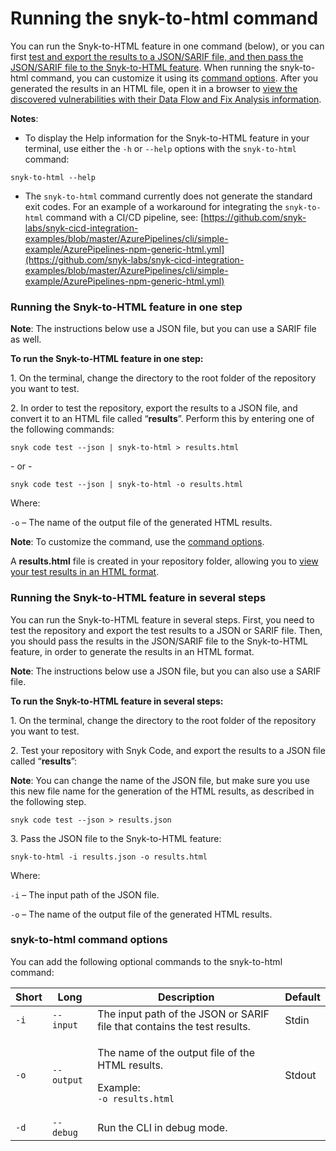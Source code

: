 # Running the snyk-to-html command

You can run the Snyk-to-HTML feature in one command (below), or you can first [test and export the results to a JSON/SARIF file, and then pass the JSON/SARIF file to the Snyk-to-HTML feature](running-the-snyk-to-html-command.md#running-the-snyk-to-html-feature-in-several-steps). When running the snyk-to-html command, you can customize it using its [command options](running-the-snyk-to-html-command.md#snyk-to-html-command-options). After you generated the results in an HTML file, open it in a browser to [view the discovered vulnerabilities with their Data Flow and Fix Analysis information](viewing-the-html-results.md).

**Notes**:&#x20;

* To display the Help information for the Snyk-to-HTML feature in your terminal, use either the `-h` or `--help` options with the `snyk-to-html` command:

```
snyk-to-html --help
```

* The `snyk-to-html` command currently does not generate the standard exit codes. For an example of a workaround for integrating the `snyk-to-html` command with a CI/CD pipeline, see: [https://github.com/snyk-labs/snyk-cicd-integration-examples/blob/master/AzurePipelines/cli/simple-example/AzurePipelines-npm-generic-html.yml](https://github.com/snyk-labs/snyk-cicd-integration-examples/blob/master/AzurePipelines/cli/simple-example/AzurePipelines-npm-generic-html.yml)

### **Running the Snyk-to-HTML feature in one step**

**Note**: The instructions below use a JSON file, but you can use a SARIF file as well.

**To run the Snyk-to-HTML feature in one step:**

1\. On the terminal, change the directory to the root folder of the repository you want to test.

2\. In order to test the repository, export the results to a JSON file, and convert it to an HTML file called “**results**”. Perform this by entering one of the following commands:

```
snyk code test --json | snyk-to-html > results.html
```

\- or -

```
snyk code test --json | snyk-to-html -o results.html
```

Where:

`-o` – The name of the output file of the generated HTML results.

**Note**: To customize the command, use the [command options](running-the-snyk-to-html-command.md#snyk-to-html-command-options).

A **results.html** file is created in your repository folder, allowing you to [view your test results in an HTML format](viewing-the-html-results.md).

### **Running the Snyk-to-HTML feature in several steps**

You can run the Snyk-to-HTML feature in several steps. First, you need to test the repository and export the test results to a JSON or SARIF file. Then, you should pass the results in the JSON/SARIF file to the Snyk-to-HTML feature, in order to generate the results in an HTML format.

**Note**: The instructions below use a JSON file, but you can also use a SARIF file.

**To run the Snyk-to-HTML feature in several steps:**

1\. On the terminal, change the directory to the root folder of the repository you want to test.

2\. Test your repository with Snyk Code, and export the results to a JSON file called “**results**”:

**Note**: You can change the name of the JSON file, but make sure you use this new file name for the generation of the HTML results, as described in the following step.

```
snyk code test --json > results.json
```

3\. Pass the JSON file to the Snyk-to-HTML feature:

```
snyk-to-html -i results.json -o results.html
```

Where:

`-i` – The input path of the JSON file.

`-o` – The name of the output file of the generated HTML results.

### **snyk-to-html command options**

You can add the following optional commands to the snyk-to-html command:

| **Short** | **Long**   | **Description**                                                                                        | **Default** |
| --------- | ---------- | ------------------------------------------------------------------------------------------------------ | ----------- |
| `-i`      | `--input`  | The input path of the JSON or SARIF file that contains the test results.                               | Stdin       |
| `-o`      | `--output` | <p>The name of the output file of the HTML results.</p><p>Example:<br><code>-o results.html</code></p> | Stdout      |
| `-d`      | `--debug`  | Run the CLI in debug mode.                                                                             |             |

